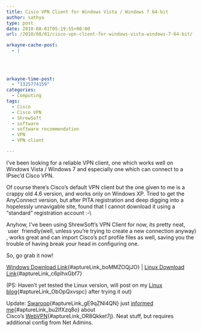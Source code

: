 ```yaml
---
title: Cisco VPN Client for Windows Vista / Windows 7 64-bit
author: sathya
type: post
date: 2010-08-01T05:19:55+00:00
url: /2010/08/01/cisco-vpn-client-for-windows-vista-windows-7-64-bit/

arkayne-cache-post:
  - |
    
    
    
    
arkayne-time-post:
  - "1325774159"
categories:
  - Computing
tags:
  - Cisco
  - Cisco VPN
  - ShrewSoft
  - software
  - software recommendation
  - VPN
  - VPN client

---
```

I&#8217;ve been looking for a reliable VPN client, one which works well on Windows Vista / Windows 7 and especially one which can connect to a IPsec&#8217;d Cisco VPN.

Of course there&#8217;s Cisco&#8217;s default VPN client but the one given to me is a crappy old 4.6 version, and works only on Windows XP. Tried to get the AnyConnect version, but after PITA registration and deep digging into a hopelessly unnavigable site, found that I cannot download it using a &#8220;standard&#8221; registration account :-\

Anyhow, I&#8217;ve been using ShrewSoft&#8217;s VPN Client for now, its pretty neat,  user  friendly(well, unless you&#8217;re trying to create a new connection anyway) , works great and can import Cisco&#8217;s pcf profile files as well, saving you the trouble of having break your head in configuring one.

So, go grab it now!

[Windows Download Link][1]{#aptureLink_boMMZOQjJO} | [Linux Download Link][2]{#aptureLink_c6plhxGbf7}

(PS: Haven&#8217;t yet tested the Linux version, will post on my [Linux blog][3]{#aptureLink_ObOpQxvspc} after trying it out)

Update: [Swaroop][4]{#aptureLink_gE9qZNl4QN} just [informed me][5]{#aptureLink_bu2lfXzq8o} about Cisco&#8217;s [WebVPN][6]{#aptureLink_OR8Qkket7j}. Neat stuff, but requires additional config from Net Admins.

 [1]: http://www.shrew.net/download/vpn
 [2]: http://www.shrew.net/download/ike
 [3]: http://sathyasays.com
 [4]: http://twitter.com/SwaroopH
 [5]: http://twitter.com/SwaroopH/statuses/20045728621
 [6]: http://www.cisco.com/en/US/products/ps6496/products_configuration_example09186a008071c58b.shtml
